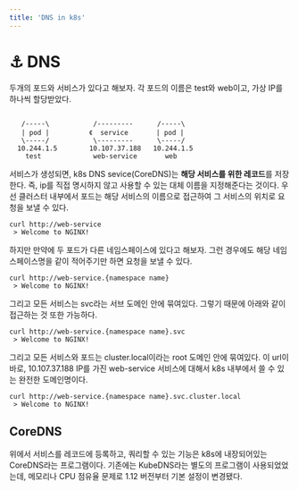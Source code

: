 ```yaml
---
title: 'DNS in k8s'
---
```

# ⚓ DNS

두개의 포드와 서비스가 있다고 해보자. 각 포드의 이름은 test와 web이고, 가상 IP를 하나씩 할당받았다.

```

   /-----\           /---------      /-----\                   
   | pod |          《  service       | pod |
   \-----/           \---------      \-----/
  10.244.1.5        10.107.37.188   10.244.1.5
    test             web-service       web

```

서비스가 생성되면, k8s DNS sevice(CoreDNS)는 **해당 서비스를 위한 레코드**를 저장한다. 즉, ip를 직접 명시하지 않고 사용할 수 있는 대체 이름을 지정해준다는 것이다. 우선 클러스터 내부에서 포드는 해당 서비스의 이름으로 접근하여 그 서비스의 위치로 요청을 보낼 수 있다.

```
curl http://web-service
 > Welcome to NGINX!
```

하지만 만약에 두 포드가 다른 네임스페이스에 있다고 해보자. 그런 경우에도 해당 네임스페이스명을 같이 적어주기만 하면 요청을 보낼 수 있다.

```
curl http://web-service.{namespace name}
 > Welcome to NGINX!
```

그리고 모든 서비스는 svc라는 서브 도메인 안에 묶여있다. 그렇기 때문에 아래와 같이 접근하는 것 또한 가능하다.

```
curl http://web-service.{namespace name}.svc
 > Welcome to NGINX!
```

그리고 모든 서비스와 포드는 cluster.local이라는 root 도메인 안에 묶여있다. 이 url이 바로, 10.107.37.188 IP를 가진 web-service 서비스에 대해서 k8s 내부에서 쓸 수 있는 완전한 도메인명이다.

```
curl http://web-service.{namespace name}.svc.cluster.local
 > Welcome to NGINX!
```

## CoreDNS

위에서 서비스를 레코드에 등록하고, 쿼리할 수 있는 기능은 k8s에 내장되어있는 CoreDNS라는 프로그램이다. 기존에는 KubeDNS라는 별도의 프로그램이 사용되었었는데, 메모리나 CPU 점유율 문제로 1.12 버전부터 기본 설정이 변경됐다.

